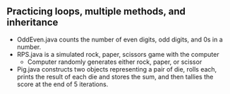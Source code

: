## Practicing loops, multiple methods, and inheritance

- OddEven.java counts the number of even digits, odd digits, and 0s in a number.
- RPS.java is a simulated rock, paper, scissors game with the computer
    - Computer randomly generates either rock, paper, or scissor
- Pig.java constructs two objects representing a pair of die, rolls each, prints the result of each die and stores the sum, and then tallies the score at the end of 5 iterations.